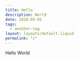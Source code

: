 ```yaml
---
title: Hello
description: World
date: 2018-05-01
tags:
  - another-tag
layout: layouts/default.liquid
permalink: "/"
---
```


Hello World